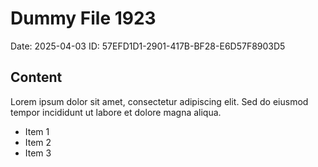 # Dummy File 1923

Date: 2025-04-03
ID: 57EFD1D1-2901-417B-BF28-E6D57F8903D5

## Content

Lorem ipsum dolor sit amet, consectetur adipiscing elit.
Sed do eiusmod tempor incididunt ut labore et dolore magna aliqua.

* Item 1
* Item 2
* Item 3

